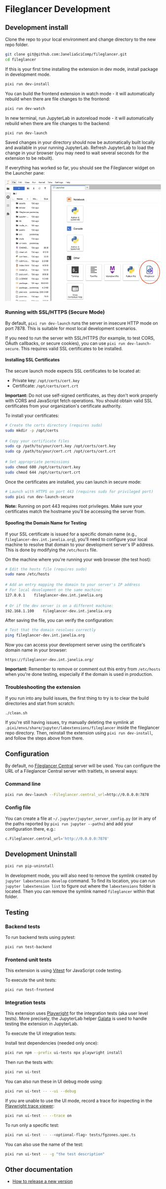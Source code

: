 # Fileglancer Development

## Development install

Clone the repo to your local environment and change directory to the new repo folder.

```bash
git clone git@github.com:JaneliaSciComp/fileglancer.git
cd fileglancer
```

If this is your first time installing the extension in dev mode, install package in development mode.

```bash
pixi run dev-install
```

You can build the frontend extension in watch mode - it will automatically rebuild when there are file changes to the frontend:

```bash
pixi run dev-watch
```

In new terminal, run JupyterLab in autoreload mode - it will automatically rebuild when there are file changes to the backend:

```bash
pixi run dev-launch
```

Saved changes in your directory should now be automatically built locally and available in your running JupyterLab. Refresh JupyterLab to load the change in your browser (you may need to wait several seconds for the extension to be rebuilt).

If everything has worked so far, you should see the Fileglancer widget on the Launcher pane:

![Screenshot of the JupyterLab Launcher panel. In the bottom section, titled "Other", the square tile with the title "Fileglancer" is circled](../assets/img/launcher.png)

### Running with SSL/HTTPS (Secure Mode)

By default, `pixi run dev-launch` runs the server in insecure HTTP mode on port 7878. This is suitable for most local development scenarios.

If you need to run the server with SSL/HTTPS (for example, to test CORS, OAuth callbacks, or secure cookies), you can use `pixi run dev-launch-secure`. This requires valid SSL certificates to be installed.

#### Installing SSL Certificates

The secure launch mode expects SSL certificates to be located at:

- Private key: `/opt/certs/cert.key`
- Certificate: `/opt/certs/cert.crt`

**Important:** Do not use self-signed certificates, as they don't work properly with CORS and JavaScript fetch operations. You should obtain valid SSL certificates from your organization's certificate authority.

To install your certificates:

```bash
# Create the certs directory (requires sudo)
sudo mkdir -p /opt/certs

# Copy your certificate files
sudo cp /path/to/your/cert.key /opt/certs/cert.key
sudo cp /path/to/your/cert.crt /opt/certs/cert.crt

# Set appropriate permissions
sudo chmod 600 /opt/certs/cert.key
sudo chmod 644 /opt/certs/cert.crt
```

Once the certificates are installed, you can launch in secure mode:

```bash
# Launch with HTTPS on port 443 (requires sudo for privileged port)
sudo pixi run dev-launch-secure
```

**Note:** Running on port 443 requires root privileges. Make sure your certificates match the hostname you'll be accessing the server from.

#### Spoofing the Domain Name for Testing

If your SSL certificate is issued for a specific domain name (e.g., `fileglancer-dev.int.janelia.org`), you'll need to configure your local machine to resolve that domain to your development server's IP address. This is done by modifying the `/etc/hosts` file.

On the machine where you're running your web browser (the test host):

```bash
# Edit the hosts file (requires sudo)
sudo nano /etc/hosts

# Add an entry mapping the domain to your server's IP address
# For local development on the same machine:
127.0.0.1    fileglancer-dev.int.janelia.org

# Or if the dev server is on a different machine:
192.168.1.100    fileglancer-dev.int.janelia.org
```

After saving the file, you can verify the configuration:

```bash
# Test that the domain resolves correctly
ping fileglancer-dev.int.janelia.org
```

Now you can access your development server using the certificate's domain name in your browser:

```
https://fileglancer-dev.int.janelia.org/
```

**Important:** Remember to remove or comment out this entry from `/etc/hosts` when you're done testing, especially if the domain is used in production.

### Troubleshooting the extension

If you run into any build issues, the first thing to try is to clear the build directories and start from scratch:

```bash
./clean.sh
```

If you're still having issues, try manually deleting the symlink at `.pixi/envs/share/jupyter/labextensions/fileglancer` inside the fileglancer repo directory. Then, reinstall the extension using `pixi run dev-install`, and follow the steps above from there.

## Configuration

By default, no [Fileglancer Central](https://github.com/JaneliaSciComp/fileglancer-central) server will be used.
You can configure the URL of a Fileglancer Central server with traitlets, in several ways:

### Command line

```bash
pixi run dev-launch --Fileglancer.central_url=http://0.0.0.0:7878
```

### Config file

You can create a file at `~/.jupyter/jupyter_server_config.py` (or in any of the paths reported by `pixi run jupyter --paths`) and add your configuration there, e.g.:

```python
c.Fileglancer.central_url='http://0.0.0.0:7878'
```

## Development Uninstall

```bash
pixi run pip-uninstall
```

In development mode, you will also need to remove the symlink created by `jupyter labextension develop`
command. To find its location, you can run `jupyter labextension list` to figure out where the `labextensions`
folder is located. Then you can remove the symlink named `fileglancer` within that folder.

## Testing

### Backend tests

To run backend tests using pytest:

```bash
pixi run test-backend
```

### Frontend unit tests

This extension is using [Vitest](https://vitest.dev/) for JavaScript code testing.

To execute the unit tests:

```bash
pixi run test-frontend
```

### Integration tests

This extension uses [Playwright](https://playwright.dev/docs/intro) for the integration tests (aka user level tests).
More precisely, the JupyterLab helper [Galata](https://github.com/jupyterlab/jupyterlab/tree/master/galata) is used to handle testing the extension in JupyterLab.

To execute the UI integration tests:

Install test dependencies (needed only once):

```bash
pixi run npm --prefix ui-tests npx playwright install
```

Then run the tests with:

```bash
pixi run ui-test
```

You can also run these in UI debug mode using:

```bash
pixi run ui-test -- --ui --debug
```

If you are unable to use the UI mode, record a trace for inspecting in the [Playwright trace viewer](https://trace.playwright.dev):

```bash
pixi run ui-test -- --trace on
```

To run only a specific test:

```bash
pixi run ui-test -- --<optional-flag> tests/fgzones.spec.ts
```

You can also use the name of the test:

```bash
pixi run ui-test -- -g "the test description"
```

## Other documentation

- [How to release a new version](Release.md)
